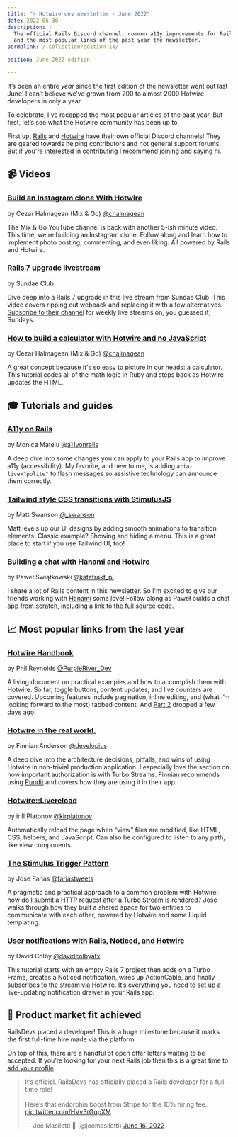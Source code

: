 ```yaml
---
title: "⚡️ Hotwire dev newsletter - June 2022"
date: 2022-06-30
description: |
  The official Rails Discord channel, common a11y improvements for Rails apps,
  and the most popular links of the past year the newsletter.
permalink: /:collection/edition-14/

edition: June 2022 edition

---
```


It’s been an entire _year_ since the first edition of the newsletter went out last June! I can’t believe we’ve grown from 200 to almost 2000 Hotwire developers in only a year.

To celebrate, I’ve recapped the most popular articles of the past year. But first, let’s see what the Hotwire community has been up to.

First up, [Rails](https://discord.gg/bWTasVEZ) and [Hotwire](https://discord.gg/y6qef6yu) have their own official Discord channels! They are geared towards helping contributors and not general support forums. But if you're interested in contributing I recommend joining and saying hi.

## 📹 Videos

### [Build an Instagram clone With Hotwire](https://www.youtube.com/watch?v=VtzTTy65EMY)

by Cezar Halmagean (Mix & Go) [@chalmagean](https://twitter.com/chalmagean)

The Mix & Go YouTube channel is back with another 5-ish minute video. This time, we're building an Instagram clone. Follow along and learn how to implement photo posting, commenting, and even liking. All powered by Rails and Hotwire.

### [Rails 7 upgrade livestream](https://www.youtube.com/watch?v=0Qi7I78Zjuw)

by Sundae Club

Dive deep into a Rails 7 upgrade in this live stream from Sundae Club. This video covers ripping out webpack and replacing it with a few alternatives. [Subscribe to their channel](https://www.youtube.com/c/SundaeClub) for weekly live streams on, you guessed it, Sundays.

### [How to build a calculator with Hotwire and no JavaScript](https://www.youtube.com/watch?v=bh7WwHPm224)

by Cezar Halmagean (Mix & Go) [@chalmagean](https://twitter.com/chalmagean)

A great concept because it's so easy to picture in our heads: a calculator. This tutorial codes all of the math logic in Ruby and steps back as Hotwire updates the HTML.

## 🎓 Tutorials and guides

### [A11y on Rails](http://www.a11yonrails.com)

by Monica Mateiu [@a11yonrails](https://twitter.com/a11yonrails)

A deep dive into some changes you can apply to your Rails app to improve a11y (accessibility). My favorite, and new to me, is adding `aria-live="polite"` to flash messages so assistive technology can announce them correctly.

### [Tailwind style CSS transitions with StimulusJS](https://boringrails.com/articles/tailwind-style-css-transitions-with-stimulusjs/)

by Matt Swanson [@\_swanson](https://twitter.com/_swanson)

Matt levels up our UI designs by adding smooth animations to transition elements. Classic example? Showing and hiding a menu. This is a great place to start if you use Tailwind UI, too!

### [Building a chat with Hanami and Hotwire](https://katafrakt.me/2022/06/15/building-chat-hanami-hotwire/)

by Paweł Świątkowski [@katafrakt_pl](https://twitter.com/katafrakt_pl)

I share a lot of Rails content in this newsletter. So I'm excited to give our friends working with [Hanami](https://hanamirb.org) some love! Follow along as Paweł builds a chat app from scratch, including a link to the full source code.

## 📈 Most popular links from the last year

### [Hotwire Handbook](https://philreynolds.dev/posts/2022/hotwire-handbook-part-1)

by Phil Reynolds [@PurpleRiver_Dev](https://twitter.com/PurpleRiver_Dev)

A living document on practical examples and how to accomplish them with Hotwire. So far, toggle buttons, content updates, and live counters are covered. Upcoming features include pagination, inline editing, and (what I’m looking forward to the most) tabbed content. And [Part 2](https://philreynolds.dev/posts/2022/hotwire-handbook-part-2) dropped a few days ago!

### [Hotwire in the real world.](https://finnian.io/blog/hotwire-in-the-real-world/)

by Finnian Anderson [@developius](https://twitter.com/developius)

A deep dive into the architecture decisions, pitfalls, and wins of using Hotwire in non-trivial production application. I especially love the section on how important authorization is with Turbo Streams. Finnian recommends using [Pundit](https://github.com/varvet/pundit) and covers how they are using it in their app.

### [Hotwire::Livereload](https://github.com/kirillplatonov/hotwire-livereload)

by irill Platonov [@kirplatonov](https://twitter.com/kirplatonov)

Automatically reload the page when “view” files are modified, like HTML, CSS, helpers, and JavaScript. Can also be configured to listen to any path, like view components.

### [The Stimulus Trigger Pattern](https://jose.omg.lol/posts/stimulus-trigger-pattern/)

by Jose Farias [@fariastweets](https://twitter.com/fariastweets)

A pragmatic and practical approach to a common problem with Hotwire: how do I submit a HTTP request after a Turbo Stream is rendered? Jose walks through how they built a shared space for two entities to communicate with each other, powered by Hotwire and some Liquid templating.

### [User notifications with Rails, Noticed, and Hotwire](https://www.colby.so/posts/user-notifications-with-rails-noticed-and-hotwire)

by David Colby [@davidcolbyatx](https://twitter.com/davidcolbyatx)

This tutorial starts with an empty Rails 7 project then adds on a Turbo Frame, creates a Noticed notification, wires up ActionCable, and finally subscribes to the stream via Hotwire. It’s everything you need to set up a live-updating notification drawer in your Rails app.

## 🎉 Product market fit achieved

RailsDevs placed a developer! This is a huge milestone because it marks the first full-time hire made via the platform.

On top of this, there are a handful of open offer letters waiting to be accepted. If you're looking for your next Rails job then this is a great time to [add your profile](https://railsdevs.com).

<div class="flex justify-center">
  <blockquote class="twitter-tweet" data-dnt="true">
    <p lang="en" dir="ltr">
      It’s official. RailsDevs has officially placed a Rails developer for a full-time role!
      <br><br>
      Here’s that endorphin boost from Stripe for the 10% hiring fee.
      <a href="https://t.co/HVv3rGqpXM">pic.twitter.com/HVv3rGqpXM</a>
    </p>
    &mdash; Joe Masilotti 📗 (@joemasilotti)
    <a href="https://twitter.com/joemasilotti/status/1537515187091058688?ref_src=twsrc%5Etfw">June 16, 2022</a>
  </blockquote>
  <script async src="https://platform.twitter.com/widgets.js" charset="utf-8"></script>
</div>
